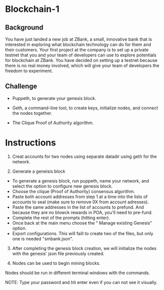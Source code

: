 # Blockchain-1
## Background
You have just landed a new job at ZBank, a small, innovative bank that is interested in exploring what
blockchain technology can do for them and their customers.
Your first project at the company is to set up a private testnet that you and your team of developers
can use to explore potentials for blockchain at ZBank. You have decided on setting up a testnet because 
there is no real money involved, which will give your team of developers the freedom to experiment.

## Challenge
* Puppeth, to generate your genesis block.

* Geth, a command-line tool, to create keys, initialize nodes, and connect the nodes together.

* The Clique Proof of Authority algorithm.

# Instructions

1. Creat accounts for two nodes using separate datadir using geth for the network.

2. Generate a geneisis block

* To generate a genesis block, run puppeth, name your network, and select the option to configure new genesis block.
* Choose the clique (Proof of Authority) consensus algorithm.
* Paste both account addresses from step 1 at a time into the lists of accounts to seal (make sure to remove 0X from account adresses).
* Paste the same addresses in the list of accounts to prefund. And because they are no blowck rewards in POA, you'll need to pre-fund.
* Complete the rest of the prompts (hitting enter).
* Once back at the main menu choose the " Manage existing Genesis" option.
* Export configurations. This will faill to create two of the files, but only one is needed "smbank.json".

3. After completing the genesis block creation, we will initialize the nodes with the genesis' json file previously created.

4. Nodes can be used to begin mining blocks.

  Nodes should be run in different terminal windows with the commands.

  NOTE: Type your password and hit enter even if you can not see it visually.
